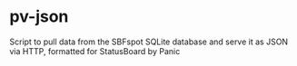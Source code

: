 # pv-json
Script to pull data from the SBFspot SQLite database and serve it as JSON via HTTP, formatted for StatusBoard by Panic
